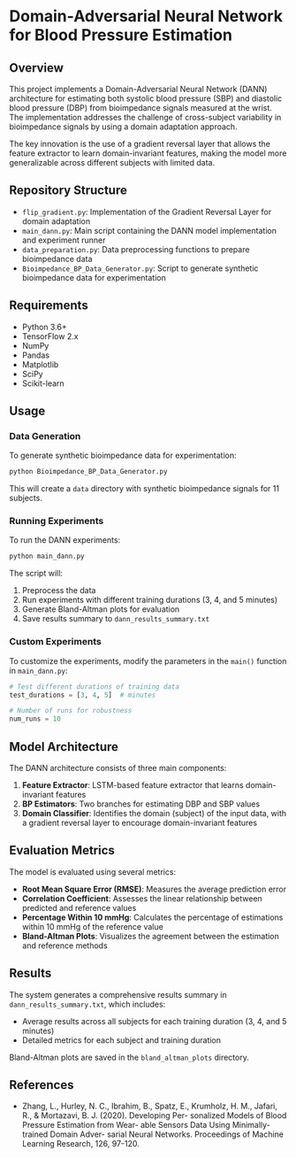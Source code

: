 # Domain-Adversarial Neural Network for Blood Pressure Estimation

## Overview

This project implements a Domain-Adversarial Neural Network (DANN) architecture for estimating both systolic blood pressure (SBP) and diastolic blood pressure (DBP) from bioimpedance signals measured at the wrist. The implementation addresses the challenge of cross-subject variability in bioimpedance signals by using a domain adaptation approach.

The key innovation is the use of a gradient reversal layer that allows the feature extractor to learn domain-invariant features, making the model more generalizable across different subjects with limited data.

## Repository Structure

- `flip_gradient.py`: Implementation of the Gradient Reversal Layer for domain adaptation
- `main_dann.py`: Main script containing the DANN model implementation and experiment runner
- `data_preparation.py`: Data preprocessing functions to prepare bioimpedance data
- `Bioimpedance_BP_Data_Generator.py`: Script to generate synthetic bioimpedance data for experimentation

## Requirements

- Python 3.6+
- TensorFlow 2.x
- NumPy
- Pandas
- Matplotlib
- SciPy
- Scikit-learn

## Usage

### Data Generation

To generate synthetic bioimpedance data for experimentation:

```bash
python Bioimpedance_BP_Data_Generator.py
```

This will create a `data` directory with synthetic bioimpedance signals for 11 subjects.

### Running Experiments

To run the DANN experiments:

```bash
python main_dann.py
```

The script will:
1. Preprocess the data
2. Run experiments with different training durations (3, 4, and 5 minutes)
3. Generate Bland-Altman plots for evaluation
4. Save results summary to `dann_results_summary.txt`

### Custom Experiments

To customize the experiments, modify the parameters in the `main()` function in `main_dann.py`:

```python
# Test different durations of training data
test_durations = [3, 4, 5]  # minutes

# Number of runs for robustness
num_runs = 10
```

## Model Architecture

The DANN architecture consists of three main components:

1. **Feature Extractor**: LSTM-based feature extractor that learns domain-invariant features
2. **BP Estimators**: Two branches for estimating DBP and SBP values
3. **Domain Classifier**: Identifies the domain (subject) of the input data, with a gradient reversal layer to encourage domain-invariant features

## Evaluation Metrics

The model is evaluated using several metrics:

- **Root Mean Square Error (RMSE)**: Measures the average prediction error
- **Correlation Coefficient**: Assesses the linear relationship between predicted and reference values
- **Percentage Within 10 mmHg**: Calculates the percentage of estimations within 10 mmHg of the reference value
- **Bland-Altman Plots**: Visualizes the agreement between the estimation and reference methods

## Results

The system generates a comprehensive results summary in `dann_results_summary.txt`, which includes:

- Average results across all subjects for each training duration (3, 4, and 5 minutes)
- Detailed metrics for each subject and training duration

Bland-Altman plots are saved in the `bland_altman_plots` directory.

## References

- Zhang, L., Hurley, N. C., Ibrahim, B., Spatz, E., Krumholz,
H. M., Jafari, R., & Mortazavi, B. J. (2020). Developing Per-
sonalized Models of Blood Pressure Estimation from Wear-
able Sensors Data Using Minimally-trained Domain Adver-
sarial Neural Networks. Proceedings of Machine Learning
Research, 126, 97-120.
